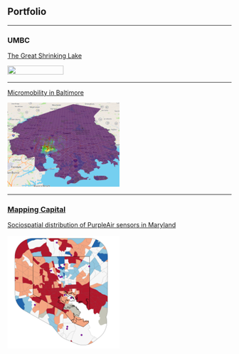 ## Portfolio

---

### UMBC

[The Great Shrinking Lake](/381_proj)
<p><a href="/381_proj"> <img src="381_proj/images/true_color.gif" width = "50%" height = "50%"/> </a></p>

---

[Micromobility in Baltimore](/finalproj/index.md) <br/>
<p><a href="/finalproj/index.md"> <img src="finalproj/images/Screenshot 2022-05-09 131724.png" width = "50%" height = "50%"/> </a></p>

---

### [Mapping Capital](https://mapping.capital)

[Sociospatial distribution of PurpleAir sensors in Maryland](/dss/purple.md) <br/><br/>
<img src="images/it worked MHI.png?raw=true" width = "50%" height = "50%"/>